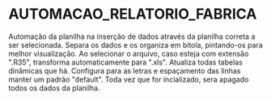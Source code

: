 # AUTOMACAO_RELATORIO_FABRICA
Automação da planilha na inserção de dados através da planilha correta a ser selecionada. Separa os dados e os organiza em bitola, pintando-os para melhor visualização. Ao selecionar o arquivo, caso esteja com extensão ".R35", transforma automaticamente para ".xls".
Atualiza todas tabelas dinâmicas que há.
Configura para as letras e espaçamento das linhas manter um padrão "default".
Toda vez que for incializado, sera apagado todos os dados da planilha.
